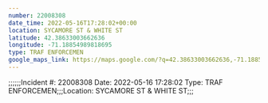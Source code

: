 ```yaml
---
number: 22008308
date_time: 2022-05-16T17:28:02+00:00
location: SYCAMORE ST & WHITE ST
latitude: 42.38633003662636
longitude: -71.18854989818695
type: TRAF ENFORCEMEN
google_maps_link: https://maps.google.com/?q=42.38633003662636,-71.18854989818695
---
```


;;;;;;Incident #: 22008308  Date: 2022-05-16 17:28:02   Type: TRAF ENFORCEMEN;;;Location: SYCAMORE ST & WHITE ST;;;
